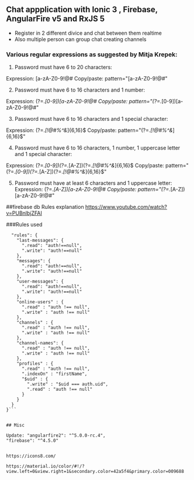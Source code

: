 ## Chat appplication with Ionic 3 , Firebase, AngularFire v5 and RxJS 5

- Register in 2 different divice and chat between them realtime
- Also multiple person can group chat creating channels


### Various regular expressions as suggested by Mitja Krepek:


1. Password must have 6 to 20 characters:
 
Expression: [a-zA-Z0-9!@#$%^&*]{6,20}$
Copy/paste: pattern="[a-zA-Z0-9!@#$%^&*]{6,20}$"
 

2. Password must have 6 to 16 characters and 1 number:
 
Expression: (?=.*[0-9])[a-zA-Z0-9!@#$%^&*]{6,16}$
Copy/paste: pattern="(?=.*[0-9])[a-zA-Z0-9!@#$%^&*]{6,16}$"
 

3. Password must have 6 to 16 characters and 1 special character:
 
Expression: (?=.*[!@#$%^&*])[a-zA-Z0-9!@#$%^&*]{6,16}$
Copy/paste: pattern="(?=.*[!@#$%^&*])[a-zA-Z0-9!@#$%^&*]{6,16}$"
 

4. Password must have 6 to 16 characters, 1 number, 1 uppercase letter and 1 special character:
 
Expression: (?=.*[0-9])(?=.*[A-Z])(?=.*[!@#$%^&*])[a-zA-Z0-9!@#$%^&*]{6,16}$
Copy/paste: pattern="(?=.*[0-9])(?=.*[A-Z])(?=.*[!@#$%^&*])[a-zA-Z0-9!@#$%^&*]{6,16}$"
 

5. Password must have at least 6 characters and 1 uppercase letter:
Expression: (?=.*[A-Z])[a-zA-Z0-9!@#$%^&*]{6,}$
Copy/paste: pattern="(?=.*[A-Z])[a-zA-Z0-9!@#$%^&*]{6,}$"

##firebase db Rules explanation
https://www.youtube.com/watch?v=PUBnlbjZFAI

###Rules used
  ```{
    "rules": {
      "last-messages": {
        ".read": "auth!==null",
        ".write": "auth!==null"
      },
      "messages": {
        ".read": "auth!==null",
        ".write": "auth!==null"
      },
      "user-messages": {
        ".read": "auth!==null",
        ".write": "auth!==null"
      },
      "online-users" : {
        ".read" : "auth !== null",
        ".write" : "auth !== null"
      },
      "channels" : {
        ".read" : "auth !== null",
        ".write" : "auth !== null"
      },
      "channel-names": {
        ".read" : "auth !== null",
        ".write" : "auth !== null"
      },
      "profiles" : {
        ".read" : "auth !== null",
        ".indexOn" : "firstName",
        "$uid" : {
          ".write" : "$uid === auth.uid",
          ".read" : "auth !== null"
        }
      }
    }
  }```


## Misc

Update: "angularfire2": "^5.0.0-rc.4",
"firebase": "^4.5.0"


https://icons8.com/

https://material.io/color/#!/?view.left=0&view.right=1&secondary.color=42a5f4&primary.color=009688
